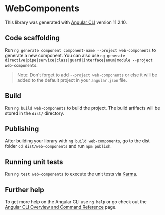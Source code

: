 # WebComponents

This library was generated with [Angular CLI](https://github.com/angular/angular-cli) version 11.2.10.

## Code scaffolding

Run `ng generate component component-name --project web-components` to generate a new component. You can also use `ng generate directive|pipe|service|class|guard|interface|enum|module --project web-components`.

> Note: Don't forget to add `--project web-components` or else it will be added to the default project in your `angular.json` file.

## Build

Run `ng build web-components` to build the project. The build artifacts will be stored in the `dist/` directory.

## Publishing

After building your library with `ng build web-components`, go to the dist folder `cd dist/web-components` and run `npm publish`.

## Running unit tests

Run `ng test web-components` to execute the unit tests via [Karma](https://karma-runner.github.io).

## Further help

To get more help on the Angular CLI use `ng help` or go check out the [Angular CLI Overview and Command Reference](https://angular.io/cli) page.
